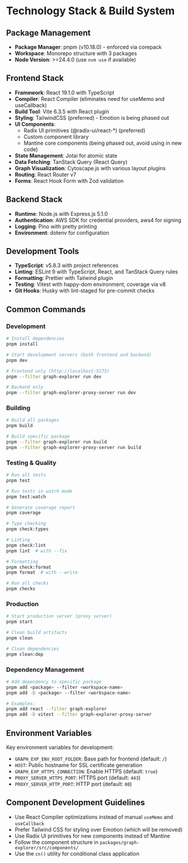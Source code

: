 # Technology Stack & Build System

## Package Management

- **Package Manager**: pnpm (v10.18.0) - enforced via corepack
- **Workspace**: Monorepo structure with 3 packages
- **Node Version**: >=24.4.0 (use `nvm use` if available)

## Frontend Stack

- **Framework**: React 19.1.0 with TypeScript
- **Compiler**: React Compiler (eliminates need for useMemo and useCallback)
- **Build Tool**: Vite 6.3.5 with React plugin
- **Styling**: TailwindCSS (preferred) - Emotion is being phased out
- **UI Components**:
  - Radix UI primitives (@radix-ui/react-\*) (preferred)
  - Custom component library
  - Mantine core components (being phased out, avoid using in new code)
- **State Management**: Jotai for atomic state
- **Data Fetching**: TanStack Query (React Query)
- **Graph Visualization**: Cytoscape.js with various layout plugins
- **Routing**: React Router v7
- **Forms**: React Hook Form with Zod validation

## Backend Stack

- **Runtime**: Node.js with Express.js 5.1.0
- **Authentication**: AWS SDK for credential providers, aws4 for signing
- **Logging**: Pino with pretty printing
- **Environment**: dotenv for configuration

## Development Tools

- **TypeScript**: v5.8.3 with project references
- **Linting**: ESLint 9 with TypeScript, React, and TanStack Query rules
- **Formatting**: Prettier with Tailwind plugin
- **Testing**: Vitest with happy-dom environment, coverage via v8
- **Git Hooks**: Husky with lint-staged for pre-commit checks

## Common Commands

### Development

```bash
# Install dependencies
pnpm install

# Start development servers (both frontend and backend)
pnpm dev

# Frontend only (http://localhost:5173)
pnpm --filter graph-explorer run dev

# Backend only
pnpm --filter graph-explorer-proxy-server run dev
```

### Building

```bash
# Build all packages
pnpm build

# Build specific package
pnpm --filter graph-explorer run build
pnpm --filter graph-explorer-proxy-server run build
```

### Testing & Quality

```bash
# Run all tests
pnpm test

# Run tests in watch mode
pnpm test:watch

# Generate coverage report
pnpm coverage

# Type checking
pnpm check:types

# Linting
pnpm check:lint
pnpm lint  # with --fix

# Formatting
pnpm check:format
pnpm format  # with --write

# Run all checks
pnpm checks
```

### Production

```bash
# Start production server (proxy server)
pnpm start

# Clean build artifacts
pnpm clean

# Clean dependencies
pnpm clean:dep
```

### Dependency Management

```bash
# Add dependency to specific package
pnpm add <package> --filter <workspace-name>
pnpm add -D <package> --filter <workspace-name>

# Examples:
pnpm add react --filter graph-explorer
pnpm add -D vitest --filter graph-explorer-proxy-server
```

## Environment Variables

Key environment variables for development:

- `GRAPH_EXP_ENV_ROOT_FOLDER`: Base path for frontend (default: `/`)
- `HOST`: Public hostname for SSL certificate generation
- `GRAPH_EXP_HTTPS_CONNECTION`: Enable HTTPS (default: `true`)
- `PROXY_SERVER_HTTPS_PORT`: HTTPS port (default: `443`)
- `PROXY_SERVER_HTTP_PORT`: HTTP port (default: `80`)

## Component Development Guidelines

- Use React Compiler optimizations instead of manual `useMemo` and `useCallback`
- Prefer Tailwind CSS for styling over Emotion (which will be removed)
- Use Radix UI primitives for new components instead of Mantine
- Follow the component structure in `packages/graph-explorer/src/components/`
- Use the `cn()` utility for conditional class application
